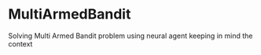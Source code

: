 # MultiArmedBandit
Solving Multi Armed Bandit problem using neural agent keeping in mind the context
